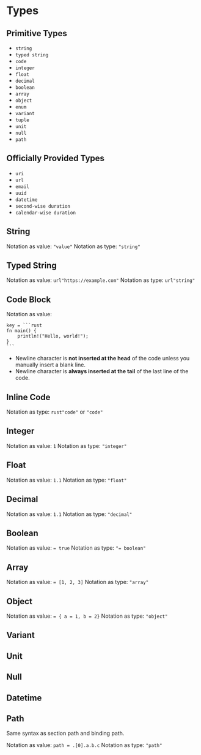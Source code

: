 # Types

## Primitive Types

- `string`
- `typed string`
- `code`
- `integer`
- `float`
- `decimal`
- `boolean`
- `array`
- `object`
- `enum`
- `variant`
- `tuple`
- `unit`
- `null`
- `path`

## Officially Provided Types

- `uri`
- `url`
- `email`
- `uuid`
- `datetime`
- `second-wise duration`
- `calendar-wise duration`

## String

Notation as value: `"value"`
Notation as type: `"string"`

## Typed String

Notation as value: `url"https://example.com"`
Notation as type: `url"string"`

## Code Block

Notation as value:

````swon
key = ```rust
fn main() {
    println!("Hello, world!");
}
```
````

- Newline character is **not inserted at the head** of the code unless you manually insert a blank line.
- Newline character is **always inserted at the tail** of the last line of the code.

## Inline Code

Notation as type: `rust"code"` or `"code"`

## Integer

Notation as value: `1`
Notation as type: `"integer"`

## Float

Notation as value: `1.1`
Notation as type: `"float"`

## Decimal

Notation as value: `1.1`
Notation as type: `"decimal"`

## Boolean

Notation as value: `= true`
Notation as type: `"= boolean"`

## Array

Notation as value: `= [1, 2, 3]`
Notation as type: `"array"`

## Object

Notation as value: `= { a = 1, b = 2}`
Notation as type: `"object"`

## Variant

## Unit

## Null

## Datetime

## Path

Same syntax as section path and binding path.

Notation as value: `path = .[0].a.b.c`
Notation as type: `"path"`
